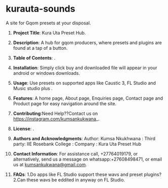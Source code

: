# kurauta-sounds
A site for Gqom presets at your disposal.
1. **Project Title**: Kura Uta Preset Hub.

2. **Description**: A hub for gqom producers, where presets and plugins are found at a tap of a button.

3. **Table of Contents**: .

4. **Installation**: Simply click buy and downloaded file will appear in your android or windows downloads.

5. **Usage**: Use presets on supported apps like Caustic 3, FL Studio and Music studio plus .

6. **Features**: A home page, About page, Enquiries page, Contact page and Product page for easy navigation around the site.

7. **Contributing**:Need Help??Contact us on https://instagram.com/kumsankukwana_.

8. **License**: .

9. **Authors and Acknowledgments**: Author: Kumsa Nkukhwana
                                  : Third party: IIE Rosebank College
                                  : Company : Kura Uta Preset Hub

11. **Contact Information**: For assistance call, +27764019179, or alternatively, send us a message on whatsapp:+27608498471, or email us at kumsankukwana@gmail.com.

12. **FAQs**: 1.Do apps like FL Studio support these wavs and preset plugins?
              2.Can these wavs be eddited in anyway on FL Studio.
